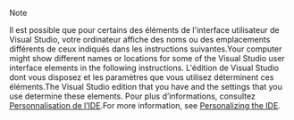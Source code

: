 
> [!NOTE]
> <span data-ttu-id="0b084-101">Il est possible que pour certains des éléments de l'interface utilisateur de Visual Studio, votre ordinateur affiche des noms ou des emplacements différents de ceux indiqués dans les instructions suivantes.</span><span class="sxs-lookup"><span data-stu-id="0b084-101">Your computer might show different names or locations for some of the Visual Studio user interface elements in the following instructions.</span></span> <span data-ttu-id="0b084-102">L'édition de Visual Studio dont vous disposez et les paramètres que vous utilisez déterminent ces éléments.</span><span class="sxs-lookup"><span data-stu-id="0b084-102">The Visual Studio edition that you have and the settings that you use determine these elements.</span></span> <span data-ttu-id="0b084-103">Pour plus d’informations, consultez [Personnalisation de l’IDE](https://docs.microsoft.com/visualstudio/ide/personalizing-the-visual-studio-ide).</span><span class="sxs-lookup"><span data-stu-id="0b084-103">For more information, see [Personalizing the IDE](https://docs.microsoft.com/visualstudio/ide/personalizing-the-visual-studio-ide).</span></span>